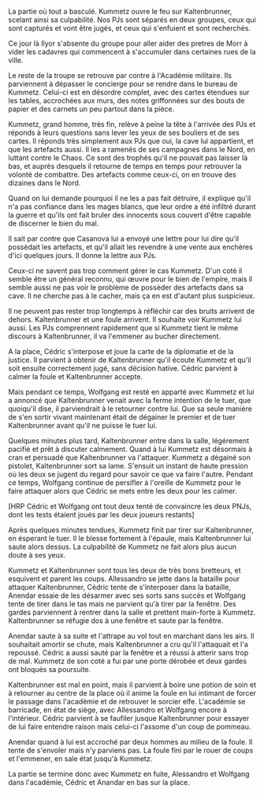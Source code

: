 La partie où tout a basculé. Kummetz ouvre le feu sur Kaltenbrunner, scelant
ainsi sa culpabilité. Nos PJs sont séparés en deux groupes, ceux qui sont
capturés et vont être jugés, et ceux qui s'enfuient et sont recherchés.

Ce jour là Ilyor s'absente du groupe pour aller aider des pretres de Morr
à vider les cadavres qui commencent à s'accumuler dans certaines rues de la
ville.

Le reste de la troupe se retrouve par contre à l'Académie militaire. Ils
parviennent à dépasser le concierge pour se rendre dans le bureau de Kummetz.
Celui-ci est en désordre complet, avec des cartes étendues sur les tables,
accrochées aux murs, des notes griffonnées sur des bouts de papier et des
carnets un peu partout dans la pièce.

Kummetz, grand homme, très fin, relève à peine la tête à l'arrivée des PJs et
réponds à leurs questions sans lever les yeux de ses bouliers et de ses cartes.
Il réponds très simplement aux PJs que oui, la cave lui appartient, et que les
artefacts aussi. Il les a ramenés de ses campagnes dans le Nord, en luttant
contre le Chaos. Ce sont des trophés qu'il ne pouvait pas laisser là bas, et
auprès desquels il retourne de temps en temps pour retrouver la volonté de
combattre. Des artefacts comme ceux-ci, on en trouve des dizaines dans le Nord.

Quand on lui demande pourquoi il ne les a pas fait détruire, il explique qu'il
n'a pas confiance dans les mages blancs, que leur ordre a été infiltré durant
la guerre et qu'ils ont fait bruler des innocents sous couvert d'être capable
de discerner le bien du mal.

Il sait par contre que Casanova lui a envoyé une lettre pour lui dire qu'il
possèdait les artefacts, et qu'il allait les revendre à une vente aux enchères
d'ici quelques jours. Il donne la lettre aux PJs.

Ceux-ci ne savent pas trop comment gérer le cas Kummetz. D'un coté il semble
être un général reconnu, qui œuvre pour le bien de l'empire, mais il semble
aussi ne pas voir le problème de possèder des artefacts dans sa cave. Il ne
cherche pas à le cacher, mais ça en est d'autant plus suspicieux.

Il ne peuvent pas rester trop longtemps à réfléchir car des bruits arrivent de
dehors. Kaltenbrunner et une foule arrivent. Il souhaite voir Kummetz lui
aussi. Les PJs comprennent rapidement que si Kummetz tient le même discours
à Kaltenbrunner, il va l'emmener au bucher directement.

A la place, Cédric s'interpose et joue la carte de la diplomatie et de la
justice. Il parvient à obtenir de Kaltenbrunner qu'il écoute Kummetz et qu'il
soit ensuite correctement jugé, sans décision hative. Cédric parvient à calmer
la foule et Kaltenbrunner accepte.

Mais pendant ce temps, Wolfgang est resté en apparté avec Kummetz et lui
a annoncé que Kaltenbrunner venait avec la ferme intention de le tuer, que
quoiqu'il dise, il parviendrait à le retourner contre lui. Que sa seule manière
de s'en sortir vivant maintenant était de dégainer le premier et de tuer
Kaltenbrunner avant qu'il ne puisse le tuer lui.

Quelques minutes plus tard, Kaltenbrunner entre dans la salle, légérement
pacifié et prêt à discuter calmement. Quand à lui Kummetz est désormais à cran
et persuadé que Kaltenbrunner va l'attaquer. Kummetz a dégainé son pistolet,
Kaltenbrunner sort sa lame. S'ensuit un instant de haute pression où les deux
se jugent du regard pour savoir ce que va faire l'autre. Pendant ce temps,
Wolfgang continue de persifler à l'oreille de Kummetz pour le faire attaquer
alors que Cédric se mets entre les deux pour les calmer.

[HRP Cédric et Wolfgang ont tout deux tenté de convaincre les deux PNJs, dont
les tests étaient joués par les deux joueurs restants]

Après quelques minutes tendues, Kummetz finit par tirer sur Kaltenbrunner, en
ésperant le tuer. Il le blesse fortement à l'épaule, mais Kaltenbrunner lui
saute alors dessus. La culpabilité de Kummetz ne fait alors plus aucun doute
à ses yeux.

Kummetz et Kaltenbrunner sont tous les deux de très bons bretteurs, et
esquivent et parent les coups. Allessandro se jette dans la bataille pour
attaquer Kaltenbrunner, Cédric tente de s'interposer dans la bataille, Anendar
essaie de les désarmer avec ses sorts sans succès et Wolfgang tente de tirer
dans le tas mais ne parvient qu'à tirer par la fenêtre. Des gardes parviennent
à rentrer dans la salle et prettent main-forte à Kummetz. Kaltenbrunner se
réfugie dos à une fenêtre et saute par la fenêtre.

Anendar saute à sa suite et l'attrape au vol tout en marchant dans les airs. Il
souhaitait amortir se chute, mais Kaltenbrunner a cru qu'il l'attaquait et l'a
repoussé. Cédric a aussi sauté par la fenêtre et a réussi à atterir sans trop
de mal. Kummetz de son coté a fui par une porte dérobée et deux gardes ont
bloqués sa poursuite.

Kaltenbrunner est mal en point, mais il parvient à boire une potion de soin et
à retourner au centre de la place où il anime la foule en lui intimant de
forcer le passage dans l'académie et de retrouver le sorcier elfe. L'académie
se barricade, en état de siège, avec Allessandro et Wolfgang encore
à l'intérieur. Cédric parvient à se faufiler jusque Kaltenbrunner pour essayer
de lui faire entendre raison mais celui-ci l'assome d'un coup de pommeau.

Anendar quand à lui est accroché par deux hommes au milieu de la foule. Il
tente de s'envoler mais n'y parviens pas. La foule fini par le rouer de coups
et l'emmener, en sale état jusqu'à Kummetz.

La partie se termine donc avec Kummetz en fuite, Alessandro et Wolfgang dans
l'académie, Cédric et Anandar en bas sur la place.

